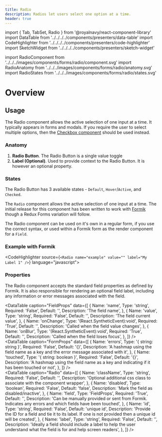 ```yaml
---
title: Radio
description: Radios let users select one option at a time.
header: true
---
```


import { Tab, TabSet, Radio } from '@royalnavy/react-component-library'
import DataTable from '../../../../components/presenters/data-table'
import CodeHighlighter from '../../../../components/presenters/code-highlighter'
import SketchWidget from '../../../../components/presenters/sketch-widget'

import RadioComponent from '../../../images/components/forms/radio/component.svg'
import RadioAnatomy from '../../../images/components/forms/radio/anatomy.svg'
import RadioStates from '../../../images/components/forms/radio/states.svg'

# Overview

<RadioComponent />

## Usage
The Radio component allows the active selection of one input at a time. It typically appears in forms and modals. If you require the user to select multiple options, then the [Checkbox component](/forms/checkbox) should be used instead.


<TabSet>

<Tab title="Design">

<SketchWidget name="Radio" href="/standards-toolkit.sketch" />

### Anatomy

<RadioAnatomy />

1. **Radio Button**. The Radio Button is a single value toggle 
2. **Label (Optional)**. Used to provide context to the Radio Button. It is however an optional property.


### States

<RadioStates />

The Radio Button has 3 available states - `Default`, `Hover`/`Active`, and `Checked`.


</Tab>

<Tab title="Develop">

The `Radio` component allows the active selection of one input at a time. The initial release for this component has been written to work with <a href="https://jaredpalmer.com/formik/">Formik</a> though a Redux Forms variation will follow.

The Radio component can be used on it's own in a regular form, if you use the correct syntax, or used within a Formik form as the render component for a `Field`.

### Example with Formik
<CodeHighlighter source={`<Radio name="example" value="" label="My Label 1" />`} language="javascript">
  <Form>
    <Radio name="example" value="" label="My Label 1" />
    <Radio name="example" label="My Label 2" />
    <Radio name="example" label="My Label 3" />
  </Form>
</CodeHighlighter>

### Properties
The Radio component accepts the standard field properties as defined by Formik. It is also responsible for rendering an optional field label, including any information or error messages associated with the field. 

<DataTable caption="FieldProps" data={[
  {
    Name: 'name',
    Type: 'string',
    Required: 'False',
    Default: '',
    Description: 'The field name',
  },
  {
    Name: 'value',
    Type: 'string',
    Required: 'False',
    Default: '',
    Description: 'The field current value',
  },
   {
    Name: 'onChange',
    Type: '(React.SyntheticEvent):void',
    Required: 'True',
    Default: '',
    Description: 'Called when the field value changes',
  },
  {
    Name: 'onBlur',
    Type: '(React.SyntheticEvent):void',
    Required: 'True',
    Default: '',
    Description: 'Called when the field loses focus',
  },
]} />
<br />
<DataTable caption="FormProps" data={[
  {
    Name: 'errors',
    Type: '{ string: string }',
    Required: 'False',
    Default: '{}',
    Description: 'A hashmap using the field name as a key and the error message associated with it',
  },
  {
    Name: 'touched',
    Type: '{ string: boolean }',
    Required: 'False',
    Default: '{}',
    Description: 'A hashmap using the field name as a key and indicating if it has been touched or not',
  },
]} />
<br />
<DataTable caption="Radio" data={[
  {
    Name: 'className',
    Type: 'string',
    Required: 'False',
    Default: '',
    Description: 'Optional additional css class to associate with the component wrapper',
  },
  {
    Name: 'disabled',
    Type: 'boolean',
    Required: 'False',
    Default: 'false',
    Description: 'Mark the field as disabled/inactive',
  },
  {
    Name: 'field',
    Type: 'FieldProps',
    Required: 'True',
    Default: '',
    Description: 'Can be manually provided or sent from Formik. Indicates any errors and which fields have been touched',
  },
  {
    Name: 'id',
    Type: 'string',
    Required: 'False',
    Default: 'unique id',
    Description: 'Provide the ID for a field and tie it to its label. If one is not provided then a unique id will be created',
  },
  {
    Name: 'label',
    Type: 'string',
    Required: 'False',
    Default: '',
    Description: 'Ideally a field should include a label to help the user understand what the field is for and help screen readers',
  },
]} />

</Tab>
</TabSet>
